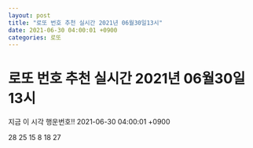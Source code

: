 ```yaml
---
layout: post
title: "로또 번호 추천 실시간 2021년 06월30일13시"
date: 2021-06-30 04:00:01 +0900
categories: 로또
---
```


# 로또 번호 추천 실시간 2021년 06월30일13시

지금 이 시각 행운번호!! 2021-06-30 04:00:01 +0900

 28  25  15  8  18  27 

